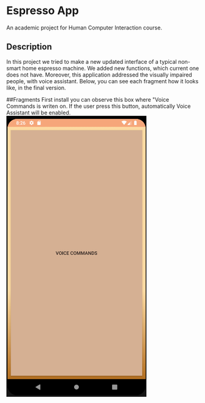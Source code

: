# Espresso App
An academic project for Human Computer Interaction course.

## Description
In this project we tried to make a new updated interface of a typical non-smart home espresso machine. We added new functions, which current one does not have. Moreover, this application addressed the visually impaired people, with voice assistant.
Below, you can see each fragment how it looks like, in the final version.

##Fragments
First install you can observe this box where "Voice Commands is writen on. If the user press this button, automatically Voice Assistant will be enabled.
![Frag1](https://github.com/zaaachos/Espresso-machine-app/blob/master/fragments_images/Screenshot_3.png)

